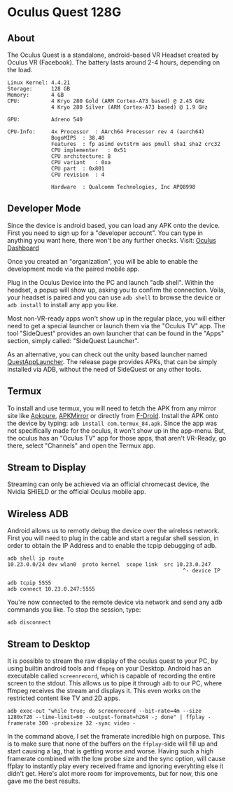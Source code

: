 # Oculus Quest 128G

## About
The Oculus Quest is a standalone, android-based VR Headset created by Oculus VR (Facebook). The battery lasts around 2-4 hours, depending on the load.

    Linux Kernel: 4.4.21
    Storage:      128 GB
    Memory:       4 GB
    CPU:          4 Kryo 280 Gold (ARM Cortex-A73 based) @ 2.45 GHz
                  4 Kryo 280 Silver (ARM Cortex-A73 based) @ 1.9 GHz

    GPU:          Adreno 540

    CPU-Info:     4x Processor	: AArch64 Processor rev 4 (aarch64)
                  BogoMIPS	: 38.40
                  Features	: fp asimd evtstrm aes pmull sha1 sha2 crc32
                  CPU implementer	: 0x51
                  CPU architecture: 8
                  CPU variant	: 0xa
                  CPU part	: 0x801
                  CPU revision	: 4

                  Hardware	: Qualcomm Technologies, Inc APQ8998

## Developer Mode
Since the device is android based, you can load any APK onto the device. First you need to sign up for a "developer account".
You can type in anything you want here, there won't be any further checks.
Visit: [Oculus Dashboard](https://dashboard.oculus.com/organizations/create/)

Once you created an "organization", you will be able to enable the development mode via the paired mobile app.

Plug in the Oculus Device into the PC and launch "adb shell". Within the headset, a popup will show up, asking you to confirm the connection.
Voila, your headset is paired and you can use `adb shell` to browse the device or `adb install` to install any app you like.

Most non-VR-ready apps won't show up in the regular place, you will either need to get a special launcher or launch them via the "Oculus TV" app.
The tool "SideQuest" provides an own launcher that can be found in the "Apps" section, simply called: "SideQuest Launcher".

As an alternative, you can check out the unity based launcher named [QuestAppLauncher](https://github.com/tverona1/QuestAppLauncher).
The release page provides APKs, that can be simply installed via ADB, without the need of SideQuest or any other tools.

## Termux
To install and use termux, you will need to fetch the APK from any mirror site like [Apkpure](https://apkpure.com/termux/com.termux), [APKMirror](https://www.apkmirror.com/apk/fredrik-fornwall/termux/) or directly from [F-Droid](https://f-droid.org/en/packages/com.termux/). Install the APK onto the device by typing: `adb install com.termux_84.apk`. Since the app was not specifically made for the oculus, it won't show up in the app-menu. But, the oculus has an "Oculus TV" app for those apps, that aren't VR-Ready, go there, select "Channels" and open the Termux app.

## Stream to Display
Streaming can only be achieved via an official chromecast device, the Nvidia SHIELD or the official Oculus mobile app.

## Wireless ADB
Android allows us to remotly debug the device over the wireless network. First you will need to plug in the cable and start a regular shell session, in order to obtain the IP Address and to enable the tcpip debugging of adb.

    adb shell ip route
    10.23.0.0/24 dev wlan0  proto kernel  scope link  src 10.23.0.247
                                                            ^- device IP

    adb tcpip 5555
    adb connect 10.23.0.247:5555

 You're now connected to the remote device via network and send any adb commands you like. To stop the session, type:

    adb disconnect

## Stream to Desktop
It is possible to stream the raw display of the oculus quest to your PC, by using builtin android tools and `ffmpeg` on your Desktop. Android has an executable called `screenrecord`, which is capable of recording the entire screen to the stdout. This allows us to pipe it through `adb` to our PC, where ffmpeg receives the stream and displays it. This even works on the restricted content like TV and 2D apps.

    adb exec-out "while true; do screenrecord --bit-rate=4m --size 1280x720 --time-limit=60 --output-format=h264 -; done" | ffplay -framerate 300 -probesize 32 -sync video -

In the command above, I set the framerate incredible high on purpose. This is to make sure that none of the buffers on the `ffplay`-side will fill up and start causing a lag, that is getting worse and worse. Having such a high framerate combined with the low probe size and the sync option, will cause ffplay to instantly play every received frame and ignoring everyhting else it didn't get.
Here's alot more room for improvements, but for now, this one gave me the best results.
